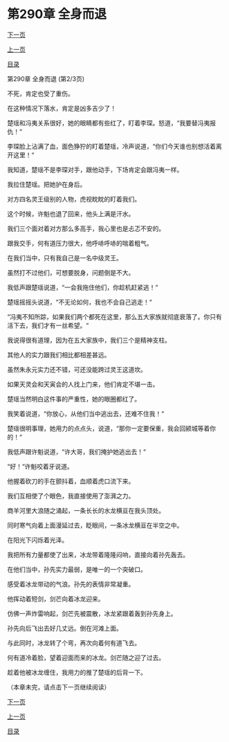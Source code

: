 <h1>第290章   全身而退</h1>
            <div><p><a href="./0869_%E7%AC%AC290%E7%AB%A0_%E5%85%A8%E8%BA%AB%E8%80%8C%E9%80%80.md">下一页</a></p><p><a href="./0867_%E7%AC%AC290%E7%AB%A0_%E5%85%A8%E8%BA%AB%E8%80%8C%E9%80%80.md">上一页</a></p><p><a href="../">目录</a></p></div>
            <div><p>第290章   全身而退 (第2/3页)</p><p>不死，肯定也受了重伤。</p><p>在这种情况下落水，肯定是凶多吉少了！</p><p>楚瑶和冯夷关系很好，她的眼睛都有些红了，盯着李琛。怒道，“我要替冯夷报仇！“</p><p>李琛脸上沾满了血，面色狰狞的盯着楚瑶，冷声说道，“你们今天谁也别想活着离开这里！“</p><p>我知道，楚瑶不是李琛对手，跟他动手，下场肯定会跟冯夷一样。</p><p>我拉住楚瑶。把她护在身后。</p><p>对方四名灵王级别的人物，虎视眈眈的盯着我们。</p><p>这个时候，许魁也退了回来，他头上满是汗水。</p><p>我们三个面对着对方那么多高手，我心里也是忐忑不安的。</p><p>跟我交手，何有道压力很大，他呼哧呼哧的喘着粗气。</p><p>在我们当中，只有我自己是一名中级灵王。</p><p>虽然打不过他们，可想要脱身，问题倒是不大。</p><p>我低声跟楚瑶说道，“一会我拖住他们，你趁机赶紧逃！“</p><p>楚瑶摇摇头说道，“不无论如何，我也不会自己逃走！“</p><p>“冯夷不知所踪，如果我们两个都死在这里，那么五大家族就彻底衰落了。你只有活下去，我们才有一丝希望。“</p><p>我说得很有道理，因为在五大家族中，我们三个是精神支柱。</p><p>其他人的实力跟我们相比都相差甚远。</p><p>虽然朱永元实力还不错，可还没能跨过灵王这道坎。</p><p>如果天灵会和天寅会的人找上门来，他们肯定不堪一击。</p><p>楚瑶当然明白这件事的严重性，她的眼圈都红了。</p><p>我笑着说道，“你放心，从他们当中逃出去，还难不住我！“</p><p>楚瑶很明事理，她用力的点点头，说道，“那你一定要保重，我会回颍城等着你的！“</p><p>我低声跟许魁说道，“许大哥，我们掩护她逃出去！“</p><p>“好！“许魁咬着牙说道。</p><p>他握着砍刀的手在颤抖着，血顺着虎口流下来。</p><p>我们互相使了个眼色，我直接使用了澎湃之力。</p><p>商羊河里大浪随之涌起，一条长长的水龙横亘在我头顶处。</p><p>同时寒气向着上面漫延过去，眨眼间，一条冰龙横亘在半空之中。</p><p>在阳光下闪烁着光泽。</p><p>我把所有力量都使了出来，冰龙带着隆隆闷响，直接向着孙先轰去。</p><p>在他们当中，孙先实力最弱，是唯一的一个突破口。</p><p>感受着冰龙带动的气浪。孙先的表情非常凝重。</p><p>他挥动着短剑，剑芒向着冰龙迎来。</p><p>仿佛一声炸雷响起，剑芒先被震散，冰龙紧跟着轰到孙先身上。</p><p>孙先向后飞出去好几丈远。倒在河滩上面。</p><p>与此同时，冰龙转了个弯，再次向着何有道飞去。</p><p>何有道冷着脸，望着迎面而来的冰龙。剑芒随之迎了过去。</p><p>趁着他被冰龙缠住，我用力的推了楚瑶的后背一下。</p><p>（本章未完，请点击下一页继续阅读）</p></div>
            <div><p><a href="./0869_%E7%AC%AC290%E7%AB%A0_%E5%85%A8%E8%BA%AB%E8%80%8C%E9%80%80.md">下一页</a></p><p><a href="./0867_%E7%AC%AC290%E7%AB%A0_%E5%85%A8%E8%BA%AB%E8%80%8C%E9%80%80.md">上一页</a></p><p><a href="../">目录</a></p></div>